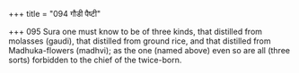 +++
title = "094 गौडी पैष्टी"

+++
095	Sura one must know to be of three kinds, that distilled from molasses (gaudi), that distilled from ground rice, and that distilled from Madhuka-flowers (madhvi); as the one (named above) even so are all (three sorts) forbidden to the chief of the twice-born.